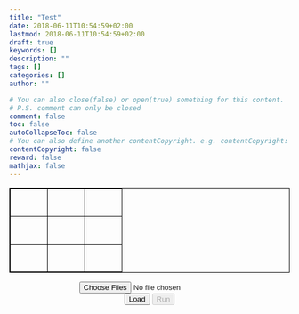 ```yaml
---
title: "Test"
date: 2018-06-11T10:54:59+02:00
lastmod: 2018-06-11T10:54:59+02:00
draft: true
keywords: []
description: ""
tags: []
categories: []
author: ""

# You can also close(false) or open(true) something for this content.
# P.S. comment can only be closed
comment: false
toc: false
autoCollapseToc: false
# You can also define another contentCopyright. e.g. contentCopyright: "This is another copyright."
contentCopyright: false
reward: false
mathjax: false
---
```


<!--more-->
<center>
<table style="border:1px solid black;">
  <tr style="height: 50px; border:1px solid black;">
    <td style="text-align: center; vtext-align: middle; width: 50px; border:1px solid black;" id="ttt0"></td>
    <td style="text-align: center; vtext-align: middle; width: 50px; border:1px solid black;" id="ttt1"></td>
    <td style="text-align: center; vtext-align: middle; width: 50px; border:1px solid black;" id="ttt2"></td>
  </tr>
  <tr style="height: 50px; border:1px solid black;">
    <td style="text-align: center; vtext-align: middle; width: 50px; border:1px solid black;" id="ttt3"></td>
    <td style="text-align: center; vtext-align: middle; width: 50px; border:1px solid black;" id="ttt4"></td>
    <td style="text-align: center; vtext-align: middle; width: 50px; border:1px solid black;" id="ttt5"></td>
  </tr>
  <tr style="height: 50px; border:1px solid black;">
    <td style="text-align: center; vtext-align: middle; width: 50px; border:1px solid black;" id="ttt6"></td>
    <td style="text-align: center; vtext-align: middle; width: 50px; border:1px solid black;" id="ttt7"></td>
    <td style="text-align: center; vtext-align: middle; width: 50px; border:1px solid black;" id="ttt8"></td>
  </tr>
</table>
</center>

<link rel="stylesheet" type="text/css" href="/css/extra.css">
<script src="/js/wasm_exec.js"></script>
<script src="/js/loader.js"></script>
<center>
<input type="file" id="knowledgeFile" multiple size="1">
<br>
<button onClick="load();" id="loadButton">Load</button>
<button onClick="run();" id="runButton" disabled>Run</button>
</center>


